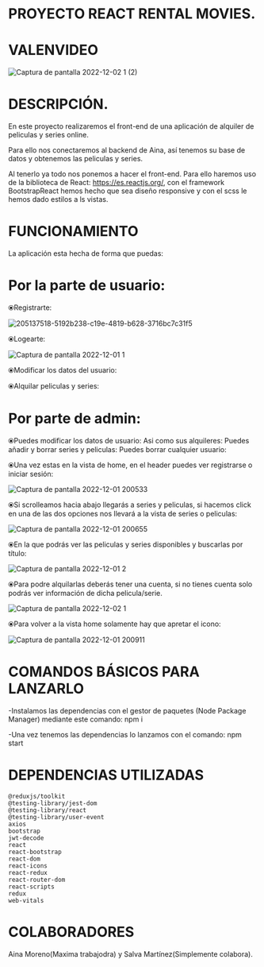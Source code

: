 # PROYECTO REACT RENTAL MOVIES.

# VALENVIDEO

![Captura de pantalla 2022-12-02 1 (2)](https://user-images.githubusercontent.com/114058655/205350095-88bc8b80-3032-4a2a-a1b8-b48c5d8a71be.png)


# DESCRIPCIÓN.

En este proyecto realizaremos el front-end de una aplicación de alquiler de peliculas y series online.

Para ello nos conectaremos al backend de Aina, así tenemos su base de datos y obtenemos las peliculas y series.

Al tenerlo ya todo nos ponemos a hacer el front-end. Para ello haremos uso de la biblioteca de React: https://es.reactjs.org/, 
con el framework BootstrapReact hemos hecho que sea diseño responsive y con el scss le hemos dado estilos a ls vistas.

# FUNCIONAMIENTO
La aplicación esta hecha de forma que puedas:

# Por la parte de usuario:
 
⦿Registrarte:

![205137518-5192b238-c19e-4819-b628-3716bc7c31f5](https://user-images.githubusercontent.com/114058655/205346760-ea7c3092-8bec-40e6-ac1f-f94bbbadad2a.png)

⦿Logearte: 

![Captura de pantalla 2022-12-01 1](https://user-images.githubusercontent.com/114058655/205342305-39a62bc9-7550-4eaf-9776-2d78ea440ff4.png)


 ⦿Modificar los datos del usuario:
 
 ⦿Alquilar peliculas y series:

# Por parte de admin: 
 ⦿Puedes modificar los datos de usuario:
 Asi como sus alquileres: 
 Puedes añadir y borrar series y peliculas: 
 Puedes borrar cualquier usuario:

⦿Una vez estas en la vista de home, en el header puedes ver registrarse o iniciar sesión: 

![Captura de pantalla 2022-12-01 200533](https://user-images.githubusercontent.com/114058655/205138375-c9585fe3-b9a2-41ea-b076-f844d999bd36.png)

⦿Si scrolleamos hacia abajo llegarás a series y peliculas, si hacemos click en una de las dos opciones nos llevará a la vista de series o peliculas: 

![Captura de pantalla 2022-12-01 200655](https://user-images.githubusercontent.com/114058655/205138619-29276950-309f-480b-b443-4ef5723074fa.png)

⦿En la que podrás ver las peliculas y series disponibles y buscarlas por título: 

![Captura de pantalla 2022-12-01 2](https://user-images.githubusercontent.com/114058655/205347041-99da8338-22ec-4bea-a0cc-700bfc603f77.png)

⦿Para podre alquilarlas deberás tener una cuenta, si no tienes cuenta solo podrás ver información de dicha pelicula/serie.

![Captura de pantalla 2022-12-02 1](https://user-images.githubusercontent.com/114058655/205346705-1ce8f3ee-01e5-48e6-8db7-d219c5e3ea73.png)

⦿Para volver a la vista home solamente hay que apretar el icono:

![Captura de pantalla 2022-12-01 200911](https://user-images.githubusercontent.com/114058655/205138960-b953a4a1-f12a-4d21-9dba-79e6fb80b6c5.png)



# COMANDOS BÁSICOS PARA LANZARLO

-Instalamos las dependencias con el gestor de paquetes (Node Package Manager) mediante este comando: npm i

-Una vez tenemos las dependencias lo lanzamos con el comando: npm start

# DEPENDENCIAS UTILIZADAS

    @reduxjs/toolkit
    @testing-library/jest-dom
    @testing-library/react
    @testing-library/user-event
    axios
    bootstrap
    jwt-decode
    react
    react-bootstrap
    react-dom
    react-icons
    react-redux
    react-router-dom
    react-scripts
    redux
    web-vitals
    
# COLABORADORES

Aina Moreno(Maxima trabajodra) y Salva Martínez(Simplemente colabora).
